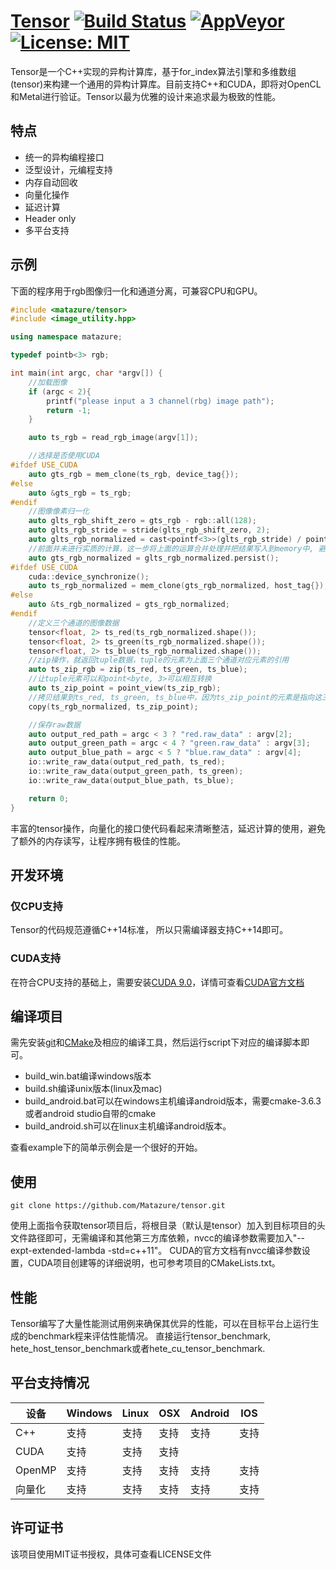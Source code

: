 # [Tensor](https://github.com/Matazure/tensor) [![Build Status](https://travis-ci.org/Matazure/tensor.svg?branch=master)](https://travis-ci.org/Matazure/tensor)  [![AppVeyor](https://img.shields.io/appveyor/ci/zhangzhimin/tensor.svg)](https://ci.appveyor.com/project/zhangzhimin/tensor) [![License: MIT](https://img.shields.io/badge/License-MIT-yellow.svg)](https://github.com/Matazure/tensor/blob/master/LICENSE)
Tensor是一个C++实现的异构计算库，基于for_index算法引擎和多维数组(tensor)来构建一个通用的异构计算库。目前支持C++和CUDA，即将对OpenCL和Metal进行验证。Tensor以最为优雅的设计来追求最为极致的性能。

## 特点
* 统一的异构编程接口
* 泛型设计，元编程支持
* 内存自动回收
* 向量化操作
* 延迟计算
* Header only
* 多平台支持

## 示例
下面的程序用于rgb图像归一化和通道分离，可兼容CPU和GPU。
``` cpp
#include <matazure/tensor>
#include <image_utility.hpp>

using namespace matazure;

typedef pointb<3> rgb;

int main(int argc, char *argv[]) {
	//加载图像
	if (argc < 2){
		printf("please input a 3 channel(rbg) image path");
		return -1;
	}

	auto ts_rgb = read_rgb_image(argv[1]);

	//选择是否使用CUDA
#ifdef USE_CUDA
	auto gts_rgb = mem_clone(ts_rgb, device_tag{});
#else
	auto &gts_rgb = ts_rgb;
#endif
	//图像像素归一化
	auto glts_rgb_shift_zero = gts_rgb - rgb::all(128);
	auto glts_rgb_stride = stride(glts_rgb_shift_zero, 2);
	auto glts_rgb_normalized = cast<pointf<3>>(glts_rgb_stride) / pointf<3>::all(128.0f);
	//前面并未进行实质的计算，这一步将上面的运算合并处理并把结果写入到memory中, 避免了额外的内存开销
	auto gts_rgb_normalized = glts_rgb_normalized.persist();
#ifdef USE_CUDA
	cuda::device_synchronize();
	auto ts_rgb_normalized = mem_clone(gts_rgb_normalized, host_tag{});
#else
	auto &ts_rgb_normalized = gts_rgb_normalized;
#endif
	//定义三个通道的图像数据
	tensor<float, 2> ts_red(ts_rgb_normalized.shape());
	tensor<float, 2> ts_green(ts_rgb_normalized.shape());
	tensor<float, 2> ts_blue(ts_rgb_normalized.shape());
	//zip操作，就返回tuple数据，tuple的元素为上面三个通道对应元素的引用
	auto ts_zip_rgb = zip(ts_red, ts_green, ts_blue);
	//让tuple元素可以和point<byte, 3>可以相互转换
	auto ts_zip_point = point_view(ts_zip_rgb);
	//拷贝结果到ts_red, ts_green, ts_blue中，因为ts_zip_point的元素是指向这三个通道的引用
	copy(ts_rgb_normalized, ts_zip_point);

	//保存raw数据
	auto output_red_path = argc < 3 ? "red.raw_data" : argv[2];
	auto output_green_path = argc < 4 ? "green.raw_data" : argv[3];
	auto output_blue_path = argc < 5 ? "blue.raw_data" : argv[4];
	io::write_raw_data(output_red_path, ts_red);
	io::write_raw_data(output_green_path, ts_green);
	io::write_raw_data(output_blue_path, ts_blue);

	return 0;
}
```
丰富的tensor操作，向量化的接口使代码看起来清晰整洁，延迟计算的使用，避免了额外的内存读写，让程序拥有极佳的性能。
## 开发环境
### 仅CPU支持
Tensor的代码规范遵循C++14标准， 所以只需编译器支持C++14即可。
### CUDA支持
在符合CPU支持的基础上，需要安装[CUDA 9.0](https://developer.nvidia.com/cuda-downloads)，详情可查看[CUDA官方文档](http://docs.nvidia.com/cuda/index.html#axzz4kQuxAvUe)

## 编译项目
需先安装[git](https://git-scm.com/)和[CMake](https://cmake.org/)及相应的编译工具，然后运行script下对应的编译脚本即可。  
* build_win.bat编译windows版本
* build.sh编译unix版本(linux及mac)
* build_android.bat可以在windows主机编译android版本，需要cmake-3.6.3或者android studio自带的cmake
* build_android.sh可以在linux主机编译android版本。

查看example下的简单示例会是一个很好的开始。  

## 使用
```
git clone https://github.com/Matazure/tensor.git
```
使用上面指令获取tensor项目后，将根目录（默认是tensor）加入到目标项目的头文件路径即可，无需编译和其他第三方库依赖，nvcc的编译参数需要加入"--expt-extended-lambda -std=c++11"。 CUDA的官方文档有nvcc编译参数设置，CUDA项目创建等的详细说明，也可参考项目的CMakeLists.txt。

## 性能
Tensor编写了大量性能测试用例来确保其优异的性能，可以在目标平台上运行生成的benchmark程来评估性能情况。 直接运行tensor_benchmark, hete_host_tensor_benchmark或者hete_cu_tensor_benchmark.

## 平台支持情况
| 设备  | Windows | Linux | OSX | Android | IOS |
| --- | --- | --- | --- | --- | --- |
| C++ | 支持 | 支持 | 支持 | 支持 | 支持
| CUDA | 支持 | 支持 | 支持 |  |  |
| OpenMP | 支持 | 支持 | 支持 | 支持 | 支持 |
|向量化|支持|支持|支持|支持|支持 |

## 许可证书
该项目使用MIT证书授权，具体可查看LICENSE文件
